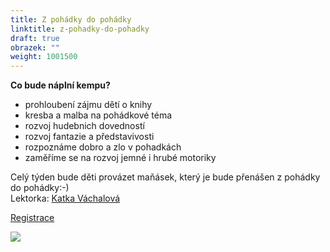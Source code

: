 ```yaml
---
title: Z pohádky do pohádky
linktitle: z-pohadky-do-pohadky
draft: true
obrazek: ""
weight: 1001500
---
```


**Co bude náplní kempu?**

* prohloubení zájmu dětí o knihy
* kresba a malba na pohádkové téma
* rozvoj hudebnich dovedností
* rozvoj fantazie a představivosti
* rozpoznáme dobro a zlo v pohadkách
* zaměříme se na rozvoj jemné i hrubé motoriky

Celý týden bude děti provázet maňásek, který je bude přenášen z pohádky do pohádky:-)  
Lektorka: [Katka Váchalová](https://brezanek.webooker.eu/Courses/Register/124226?returnUrl=Courses&tabName=detail)

[Registrace](https://brezanek.webooker.eu/Actions/Register/124677?returnUrl=Actions&tabName=detail)

![](/assets/media/leto_kemp.jpg)

